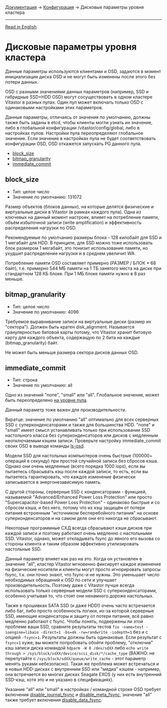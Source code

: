 [Документация](../../README-ru.md#документация) → [Конфигурация](../config.ru.md) → Дисковые параметры уровня кластера

-----

[Read in English](layout-cluster.en.md)

# Дисковые параметры уровня кластера

Данные параметры используются клиентами и OSD, задаются в момент инициализации
диска OSD и не могут быть изменены после этого без потери данных.

OSD с разными значениями данных параметров (например, SSD и гибридные SSD+HDD
OSD) могут сосуществовать в одном кластере Vitastor в разных пулах. Один пул
может включать только OSD с одинаковыми настройками этих параметров.

Данные параметры, отличаясь от значения по умолчанию, должны также быть заданы
в etcd, чтобы клиенты могли узнать их значение, либо в глобальной конфигурации
/vitastor/config/global, либо в настройках пулов. Настройки пула переопределяют
глобальное значение. Если значение в настройках пула не будет соответствовать
конфигурации OSD, OSD откажется запускать PG данного пула.

- [block_size](#block_size)
- [bitmap_granularity](#bitmap_granularity)
- [immediate_commit](#immediate_commit)

## block_size

- Тип: целое число
- Значение по умолчанию: 131072

Размер объектов (блоков данных), на которые делятся физические и виртуальные
диски в Vitastor (в рамках каждого пула). Одна из ключевых на данный момент
настроек, влияет на потребление памяти, объём избыточной записи (write
amplification) и эффективность распределения нагрузки по OSD.

Рекомендуемые по умолчанию размеры блока - 128 килобайт для SSD и 1 мегабайт
для HDD. В принципе, для SSD можно тоже использовать блок размером 1 мегабайт,
это понизит использование памяти, но ухудшит распределение нагрузки и в
среднем увеличит WA.

Потребление памяти OSD составляет примерно (РАЗМЕР / БЛОК * 68 байт),
т.е. примерно 544 МБ памяти на 1 ТБ занятого места на диске при
стандартном 128 КБ блоке. При 1 МБ блоке памяти нужно в 8 раз меньше.

## bitmap_granularity

- Тип: целое число
- Значение по умолчанию: 4096

Требуемое выравнивание записи на виртуальные диски (размер их "сектора").
Должен быть кратен disk_alignment. Называется гранулярностью битовой карты
потому, что Vitastor хранит битовую карту для каждого объекта, содержащую
по 2 бита на каждые (bitmap_granularity) байт.

Не может быть меньше размера сектора дисков данных OSD.

## immediate_commit

- Тип: строка
- Значение по умолчанию: all

Одно из значений "none", "small" или "all". Глобальное значение, может быть
переопределено [на уровне пула](pool.ru.md#immediate_commit).

Данный параметр тоже важен для производительности.

Вкратце: значение по умолчанию "all" оптимально для всех серверных SSD с
суперконденсаторами и также для большинства HDD. "none" и "small" имеет смысл
устанавливать только при использовании SSD настольного класса без
суперконденсаторов или дисков с медленным неотключаемым кэшем записи.
Проверьте настройку immediate_commit своих OSD в выводе команды [ls-osd](../usage/cli.ru.md#ls-osd).

Модели SSD для настольных компьютеров очень быстрые (100000+ операций в
секунду) при простой случайной записи без сбросов кэша. Однако они очень
медленные (всего порядка 1000 iops), если вы пытаетесь сбрасывать кэш после
каждой записи, то есть, если вы пытаетесь гарантировать, что каждое
изменение физически записывается в энергонезависимую память.

С другой стороны, серверные SSD с конденсаторами - функцией, называемой
"Advanced/Enhanced Power Loss Protection" или просто "Supercapacitor-based
Power Loss Protection" - одинаково быстрые и со сбросом кэша, и без
него, потому что их кэш защищён от потери питания встроенным "источником
бесперебойного питания" на основе суперконденсаторов и на самом деле они
его никогда не сбрасывают.

Некоторые программные СХД всегда сбрасывают кэши дисков при каждой записи
и поэтому работают очень медленно с настольными SSD. Vitastor, однако, может
откладывать fsync до явного его вызова со стороны клиента и таким образом
эффективно утилизировать настольные SSD.

Данный параметр влияет как раз на это. Когда он установлен в значение "all",
кластер Vitastor мгновенно фиксирует каждое изменение на физические
носители и клиенты могут просто игнорировать запросы fsync, т.к. они точно
знают, что fsync-и не нужны. Это уменьшает число необходимых обращений к OSD
по сети и улучшает производительность. Поэтому даже с Vitastor лучше всегда
использовать только серверные модели SSD с суперконденсаторами, особенно
учитывая то, что стоят они ненамного дороже настольных.

Также в прошивках SATA SSD (и даже HDD!) очень часто встречается либо баг,
либо просто особенность логики, из-за которой серверные SSD, имеющие
конденсаторы и защиту от потери питания, всё равно медленно работают с
fsync. Чтобы понять, подвержены ли этой проблеме ваши SSD, сравните
результаты тестов `fio -name=test -ioengine=libaio -direct=1 -bs=4k
-rw=randwrite -iodepth=1` без и с опцией `-fsync=1`. Результаты должны
быть одинаковые. Если результат с `fsync=1` хуже, вы можете попробовать
обойти проблему, "отключив" кэш записи диска командой `hdparm -W 0 /dev/sdXX`
либо `echo write through > /sys/block/sdXX/device/scsi_disk/*/cache_type`
(ВАЖНО: не перепутайте с `/sys/block/sdXX/queue/write_cache` - этот параметр
менять руками небезопасно). Такая же проблема может встречаться и в новых
HDD-дисках с внутренним SSD или "медиа" кэшем - например, она встречается во
многих дисках Seagate EXOS (у них есть внутренний SSD-кэш, хотя это и не
указано в спецификациях).

Указание "all" или "small" в настройках / командной строке OSD требует
включения [disable_journal_fsync](layout-osd.ru.yml#disable_journal_fsync) и
[disable_meta_fsync](layout-osd.ru.yml#disable_meta_fsync), значение "all"
также требует включения [disable_data_fsync](layout-osd.ru.yml#disable_data_fsync).
